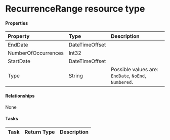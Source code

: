 # RecurrenceRange resource type



#### Properties
| Property	   | Type	|Description|
|:---------------|:--------|:----------|
|EndDate|DateTimeOffset||
|NumberOfOccurrences|Int32||
|StartDate|DateTimeOffset||
|Type|String| Possible values are: `EndDate`, `NoEnd`, `Numbered`.|

#### Relationships
None


#### Tasks

| Task		   | Return Type	|Description|
|:---------------|:--------|:----------|
